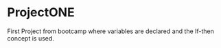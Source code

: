 # ProjectONE
First Project from bootcamp where variables are declared and the If-then concept is used. 
